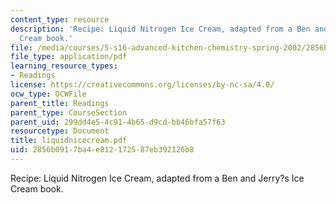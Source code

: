 ```yaml
---
content_type: resource
description: 'Recipe: Liquid Nitrogen Ice Cream, adapted from a Ben and Jerry?s Ice
  Cream book.'
file: /media/courses/5-s16-advanced-kitchen-chemistry-spring-2002/2856b0917ba4e812172587eb392126b8_liquidnicecream.pdf
file_type: application/pdf
learning_resource_types:
- Readings
license: https://creativecommons.org/licenses/by-nc-sa/4.0/
ocw_type: OCWFile
parent_title: Readings
parent_type: CourseSection
parent_uid: 299dd4e5-4c91-4b65-d9cd-bb46bfa57f63
resourcetype: Document
title: liquidnicecream.pdf
uid: 2856b091-7ba4-e812-1725-87eb392126b8
---
```

Recipe: Liquid Nitrogen Ice Cream, adapted from a Ben and Jerry?s Ice Cream book.